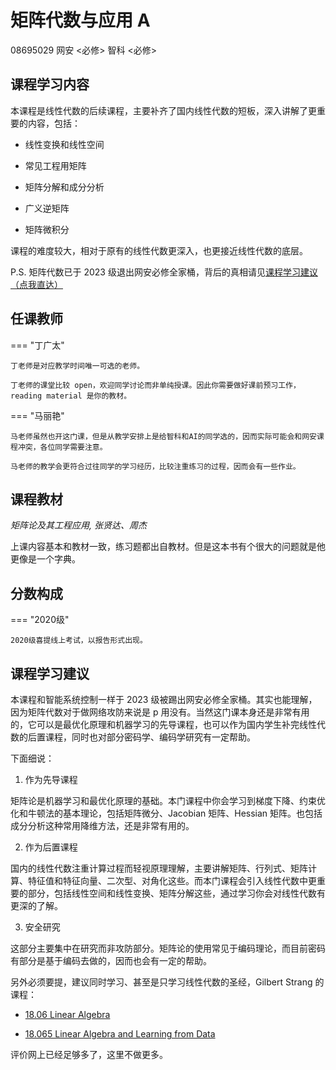 # 矩阵代数与应用 A
<div class="badges">
<span class="badge course-id-badge"> 08695029 </span>
<span class="badge compulsory-badge"> 网安 <必修></span>
<span class="badge compulsory-badge"> 智科 <必修></span>
</div>

## 课程学习内容

本课程是线性代数的后续课程，主要补齐了国内线性代数的短板，深入讲解了更重要的内容，包括：

- 线性变换和线性空间

- 常见工程用矩阵

- 矩阵分解和成分分析

- 广义逆矩阵

- 矩阵微积分

课程的难度较大，相对于原有的线性代数更深入，也更接近线性代数的底层。

P.S. 矩阵代数已于 2023 级退出网安必修全家桶，背后的真相请见[课程学习建议（点我直达）](#_5)

## 任课教师

=== "丁广太"

    丁老师是对应教学时间唯一可选的老师。

    丁老师的课堂比较 open，欢迎同学讨论而非单纯授课。因此你需要做好课前预习工作，reading material 是你的教材。

=== "马丽艳" 

    马老师虽然也开这门课，但是从教学安排上是给智科和AI的同学选的，因而实际可能会和网安课程冲突，各位同学需要注意。

    马老师的教学会更符合过往同学的学习经历，比较注重练习的过程，因而会有一些作业。

## 课程教材

*矩阵论及其工程应用, 张贤达、周杰*

上课内容基本和教材一致，练习题都出自教材。但是这本书有个很大的问题就是他更像是一个字典。

## 分数构成

=== "2020级"

    2020级喜提线上考试，以报告形式出现。

## 课程学习建议

本课程和智能系统控制一样于 2023 级被踢出网安必修全家桶。其实也能理解，因为矩阵代数对于做网络攻防来说是 p 用没有。当然这门课本身还是非常有用的，它可以是最优化原理和机器学习的先导课程，也可以作为国内学生补完线性代数的后置课程，同时也对部分密码学、编码学研究有一定帮助。

下面细说：

1. 作为先导课程

矩阵论是机器学习和最优化原理的基础。本门课程中你会学习到梯度下降、约束优化和牛顿法的基本理论，包括矩阵微分、Jacobian 矩阵、Hessian 矩阵。也包括成分分析这种常用降维方法，还是非常有用的。

2. 作为后置课程

国内的线性代数注重计算过程而轻视原理理解，主要讲解矩阵、行列式、矩阵计算、特征值和特征向量、二次型、对角化这些。而本门课程会引入线性代数中更重要的部分，包括线性空间和线性变换、矩阵分解这些，通过学习你会对线性代数有更深的了解。

3. 安全研究

这部分主要集中在研究而非攻防部分。矩阵论的使用常见于编码理论，而目前密码有部分是基于编码去做的，因而也会有一定的帮助。

另外必须要提，建议同时学习、甚至是只学习线性代数的圣经，Gilbert Strang 的课程：

- [18.06 Linear Algebra](http://web.mit.edu/18.06/www)
  
- [18.065 Linear Algebra and Learning from Data](http://math.mit.edu/classes/18.065/2019SP)

评价网上已经足够多了，这里不做更多。